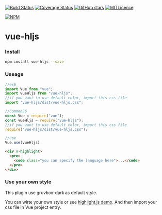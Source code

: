 [![Build Status](https://travis-ci.org/SunskyXH/vue-hljs.svg?branch=master)](https://travis-ci.org/SunskyXH/vue-hljs)
[![Coverage Status](https://coveralls.io/repos/github/SunskyXH/vue-hljs/badge.svg?branch=master)](https://coveralls.io/github/SunskyXH/vue-hljs?branch=master)
[![GitHub stars](https://img.shields.io/github/stars/sunskyxh/vue-hljs.svg?style=flat-square)](https://github.com/sunskyxh/vue-hljs/stargazers)
[![MITLicence](https://badges.frapsoft.com/os/mit/mit.svg?v=103)](https://opensource.org/licenses/mit-license.php)


[![NPM](https://nodei.co/npm/vue-hljs.png?downloads=true&downloadRank=true&stars=true)](https://nodei.co/npm/vue-hljs/)

# vue-hljs

### Install

```bash
npm install vue-hljs --save
```

### Useage
```javascript
//es6
import Vue from "vue";
import vueHljs from "vue-hljs";
//if you want to use default color, import this css file
import "vue-hljs/dist/vue-hljs.css";

//CommonJS
const Vue = require("vue");
const vueHljs = require("vue-hljs");
//if you want to use default color, import this css file
require("vue-hljs/dist/vue-hljs.css");

//use
Vue.use(vueHljs)
```

```html
<div v-highlight>
  <pre>
    <code class="you can specify the language here">...</code>
  </pre>
</div>
```
### Use your own style

This plugin use gruvbox-dark as default style.

You can wirte your own style or see [highlight.js demo](https://highlightjs.org/static/demo/).
And then import your css file in Vue project entry.
